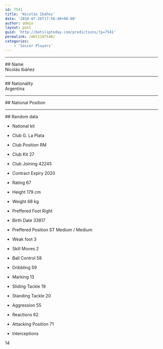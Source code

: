```yaml
---
id: 7541
title: 'Nicolás Ibáñez'
date: '2010-07-26T17:56:40+00:00'
author: admin
layout: post
guid: 'http://betsliptoday.com/predictions/?p=7541'
permalink: /mbt1107540/
categories:
    - 'Soccer Players'
---
```


- - - - - -

\## Name  
 Nicolás Ibáñez

- - - - - -

\## Nationality  
 Argentina

- - - - - -

\## National Position

- - - - - -

\## Random data

- National kit
- Club
 G. La Plata

- Club Position
 RM

- Club Kit
 27

- Club Joining
 42245

- Contract Expiry
 2020

- Rating
 67

- Height
 179 cm

- Weight
 68 kg

- Preffered Foot
 Right

- Birth Date
 33817

- Preffered Position
 ST Medium / Medium

- Weak foot
 3

- Skill Moves
 2

- Ball Control
 58

- Dribbling
 59

- Marking
 13

- Sliding Tackle
 19

- Standing Tackle
 20

- Aggression
 55

- Reactions
 62

- Attacking Position
 71

- Interceptions

 14